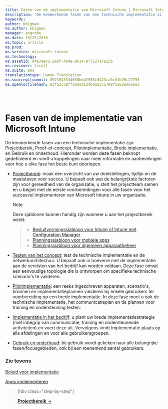 ```yaml
---
title: Fasen van de implementatie van Microsoft Intune | Microsoft Intune
description: 'De kenmerkende fasen van een technische implementatie zijn: Projectbereik, Proof-of-concept, Pilotimplementatie, Brede implementatie, en Gebruik en onderhoud.'
keywords: 
author: Nbigman
ms.author: nbigman
manager: angrobe
ms.date: 10/25/2016
ms.topic: article
ms.prod: 
ms.service: microsoft-intune
ms.technology: 
ms.assetid: 9fe7eec1-2a6f-404e-8614-977527a7a15b
ms.reviewer: tscott
ms.suite: ems
translationtype: Human Translation
ms.sourcegitcommit: 8921043334630bbd2955c0423ca9cd1b76c27758
ms.openlocfilehash: 83fa3c30ff56dad124bdad3c5788f1562ed6a5e3


---
```



# Fasen van de implementatie van Microsoft Intune
De kenmerkende fasen van een technische implementatie zijn: Projectbereik, Proof-of-concept, Pilotimplementatie, Brede implementatie, en Gebruik en onderhoud. Hieronder worden deze fasen beknopt gedefinieerd en vindt u koppelingen naar meer informatie en aanbevelingen voor hoe u elke fase het beste kunt doorlopen.

-   [Projectbereik](project-scope.md): maak een overzicht van uw doelstellingen, tijdlijn en de maatstaven voor succes. U bepaalt ook wat de belangrijkste factoren zijn voor gereedheid van de organisatie, u stelt het projectteam samen en u begint met de eerste voorbereidingen voor alle fasen voor het succesvol implementeren van Microsoft Intune in uw organisatie.
     > [!NOTE]           
       Deze sjablonen kunnen handig zijn wanneer u aan het projectbereik werkt:

    >- [Besluitvormingssjabloon voor Intune of Intune met Configuration Manager](https://gallery.technet.microsoft.com/Intune-or-Intune-with-900e8a78)
    >- [Planningssjabloon voor mobiele apps](https://gallery.technet.microsoft.com/Mobile-app-planning-18689d59)
    >- [Planningssjabloon voor algemeen apparaatbeheer](https://gallery.technet.microsoft.com/General-device-management-334c3792)


-   [Testen van het concept](proof-of-concept.md): test de technische implementatie en de netwerkarchitectuur. U bepaalt ook in hoeverre met de implementatie aan de vereisten van het bedrijf kan worden voldaan. Deze fase omvat een eenvoudige topologie die is ontworpen om specifieke technische scenario's te valideren.  

-   [Pilotimplementatie](pilot.md): een reeks ingeschreven apparaten, scenario's, bronnen en implementatieplannen valideren bij enkele gebruikers ter voorbereiding op een brede implementatie.  In deze fase moet u ook de technische implementatie, het communicatieplan en de plannen voor training en ondersteuning testen.
-   [Implementatie in het bedrijf](enterprise-rollout.md): u plant uw brede implementatiestrategie (met inbegrip van communicatie, training en ondersteunende activiteiten) en voert deze uit. Vervolgens vindt implementatie plaats op alle afdelingen en voor alle gebruikersgroepen.

-   [Gebruik en onderhoud](operations-and-maintenance.md): bij gebruik wordt gekeken naar alle belangrijke fasen/focusgebieden, ook bij een toenemend aantal gebruikers.

### Zie tevens

[Beleid voor implementatie](policy-rollout.md)

[Apps implementeren](application-rollout.md)


<!--
These should be linked to topics in the plan & design section once it is back in the TOC
## Rolling out policies and apps
These topics will help you plan for the rollout of new policies and apps:
-   **[Roll out policies](policy-rollout.md)**

-   **[Roll out apps](application-rollout.md)**
-->


>[!div class="step-by-step"]

>[**Projectbereik** &rarr;](project-scope.md)  



<!--HONumber=Oct16_HO4-->


